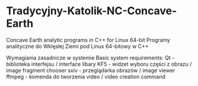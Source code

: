 # Tradycyjny-Katolik-NC-Concave-Earth
Concave Earth analytic programs in C++ for Linux 64-bit
Programy analityczne do Wklęsłej Ziemi pod Linux 64-bitowy w C++

Wymagiania zasadnicze w systemie
Basic system requirements:
Qt - biblioteka interfejsu / interface libary
KF5 - widzet wyboru części z obrazu / image fragment chooser
sxiv - przeglądarka obrazów / image viewer
ffmpeg - komenda do tworzenia video / video creation command
